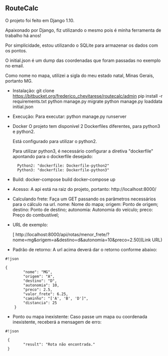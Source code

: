 ## **RouteCalc** ##

O projeto foi feito em Django 1.10.

Apaixonado por Django, fiz utilizando o mesmo pois é minha ferramenta de trabalho há anos!

Por simplicidade, estou utilizando o SQLite para armazenar os dados com os pontos.

O initial.json é um dump das coordenadas que foram passadas no exemplo no email.

Como nome no mapa, utilizei a sigla do meu estado natal, Minas Gerais, portanto MG.


* Instalação:
    git clone https://bitbucket.org/frederico_chevitarese/routecalc/admin
    pip install -r requirements.txt
    python manage.py migrate
    python manage.py loaddata initial.json


* Execução:
    Para executar: python manage.py runserver


* Docker
    O projeto tem disponível 2 Dockerfiles diferentes, para python3 e python2.

    Está configurado para utilizar o python2.

    Para utilizar python3, é necessário configurar a diretiva "dockerfile" apontando para o dockerfile desejado:

        Python2: "dockerfile: Dockerfile-python2"
        Python3: "dockerfile: Dockerfile-python3"


* Build:
    docker-compose build
    docker-compose up


* Acesso:
    A api está na raiz do projeto, portanto:
    http://localhost:8000/


* Calculando frete:
    Faça um GET passando os parâmetros necessários para o cálculo na url.
    nome: Nome do mapa;
    origem: Ponto de origem;
    destino: Ponto de destino;
    autonomia: Autonomia do veículo;
    preco: Preço do combustível;


* URL de exemplo:

   [ http://localhost:8000/api/rotas/menor_frete/?nome=mg&origem=a&destino=d&autonomia=10&preco=2.50](Link URL)



* Padrão de retorno:
    A url acima deverá dar o retorno conforme abaixo:
    
```
#!json

{
        "nome": "MG",
        "origem": "A",
        "destino": "D",
        "autonomia": 10,
        "preco": 2.5,
        "valor_frete": 6.25,
        "caminho": "['A', 'B', 'D']",
        "distancia": 25
    }

```


* Ponto ou mapa inexistente:
    Caso passe um mapa ou coordenada inexistente, receberá a mensagem de erro:
   
```
#!json

 {
        "result": "Rota não encontrada."
 }
```